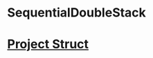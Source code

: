 # SequentialDoubleStack

# [Project Struct](https://mariuszbartosik.com/directory-structure-for-a-c-project/)

